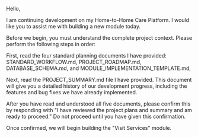 Hello,

I am continuing development on my Home-to-Home Care Platform. I would like you to assist me with building a new module today.

Before we begin, you must understand the complete project context. Please perform the following steps in order:

First, read the four standard planning documents I have provided: STANDARD_WORKFLOW.md, PROJECT_ROADMAP.md, DATABASE_SCHEMA.md, and MODULE_IMPLEMENTATION_TEMPLATE.md, 

Next, read the PROJECT_SUMMARY.md file I have provided. This document will give you a detailed history of our development progress, including the features and bug fixes we have already implemented.

After you have read and understood all five documents, please confirm this by responding with "I have reviewed the project plans and summary and am ready to proceed." Do not proceed until you have given this confirmation.

Once confirmed, we will begin building the "Visit Services" module.